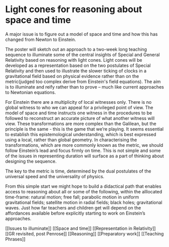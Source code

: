 # Light cones for reasoning about space and time

A major issue is to figure out a model of space and time and how this has changed from Newton to Einstein.

The poster will sketch out an approach to a two-week long teaching sequence to illuminate some of the central insights of Special and General Relativity based on reasoning with light cones. Light cones will be developed as a representation based on the two postulates of Special Relativity and then used to illustrate the slower ticking of clocks in a gravitational field based on physical evidence rather than on the metric(judged too complex derive from Einstein's field equations). The aim is to illuminate and reify rather than to prove – much like current approaches to Newtonian equations.

For Einstein there are a multiplicity of local witnesses only. There is no global witness to who we can appeal for a privileged point of view. The model of space and time instructs one witness in the procedures to be followed to reconstruct an accurate picture of what another witness will view. These transformations are more complex than the Galilean, but the principle is the same - this is the game that we’re playing. It seems essential to establish this epistemological understanding, which is best expressed using a local, rather than global geometry. In characterising the transformations, which are more commonly known as the metric, we should follow Einstein’s lead and focus firmly on time. This is not simple and some of the issues in representing duration will surface as a part of thinking about designing the sequence.

The key to the metric is time, determined by the dual postulates of the universal speed and the universality of physics.

From this simple start we might hope to build a didactical path that enables access to reasoning about all or some of the following, within the alllocated time-frame: natural motion; free fall; parabolic motion in uniform gravitational fields; satellite motion in radial fields; black holes; gravitational waves. Just how far teachers and children get will depend on the affordances available before explicitly starting to work on Einstein’s approaches.

[[Issues to illuminate]]
[[Space and time]]
[[Representation in Relativity]]
[[GR revisited, post Penrose]]
[[Reasoning]]
[[Preparatory work]]
[[Teaching Phrases]]